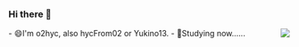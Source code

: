 ### Hi there 👋
<img align="right" src="https://github-readme-stats.vercel.app/api?username=02hyc&show_icons=true&icon_color=CE1D2D&text_color=718096&bg_color=ffffff&hide_title=true" />
- 😄I'm o2hyc, also hycFrom02 or Yukino13.
- 🤔Studying now......

<!--
**02hyc/02hyc** is a ✨ _special_ ✨ repository because its `README.md` (this file) appears on your GitHub profile.

Here are some ideas to get you started:

- 🔭 I’m currently working on ...
- 🌱 I’m currently learning ...
- 👯 I’m looking to collaborate on ...
- 🤔 I’m looking for help with ...
- 💬 Ask me about ...
- 📫 How to reach me: ...
- 😄 Pronouns: ...
- ⚡ Fun fact: ...
-->
